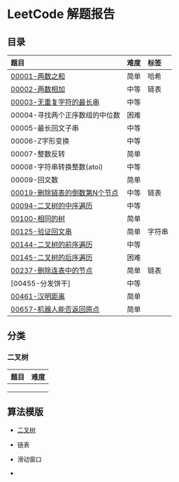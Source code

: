 # LeetCode 解题报告
## 目录

| 题目                                                         | 难度 | 标签   |
| :----------------------------------------------------------- | :--- | :----- |
| [00001-两数之和](/src/main/java/com/jsgygujun/code/problem/_00001_00100/_00001/Solution.java) | 简单 | 哈希   |
| [00002-两数相加](/src/main/java/com/jsgygujun/code/problem/_00001_00100/_00002/Solution.java) | 中等 | 链表   |
| [00003-无重复字符的最长串](/src/main/java/com/jsgygujun/code/problem/_00001_00100/_00003/Solution.java) | 中等 |        |
| 00004-寻找两个正序数组的中位数                               | 困难 |        |
| 00005-最长回文子串                                           | 中等 |        |
| 00006-Z字形变换                                              | 中等 |        |
| 00007-整数反转                                               | 简单 |        |
| 00008-字符串转换整数(atoi)                                   | 中等 |        |
| 00009-回文数                                                 | 简单 |        |
| [00019-删除链表的倒数第N个节点](/src/main/java/com/jsgygujun/code/problem/_00019/README.md) | 中等 | 链表   |
| [00094-二叉树的中序遍历](/src/main/java/com/jsgygujun/code/problem/_00094/README.md) | 中等 |        |
| [00100-相同的树](/src/main/java/com/jsgygujun/code/problem/_00100/README.md) | 简单 |        |
| [00125-验证回文串](/src/main/java/com/jsgygujun/code/problem/_00125/README.md) | 简单 | 字符串 |
| [00144-二叉树的前序遍历](/src/main/java/com/jsgygujun/code/problem/_00144/README.md) | 中等 |        |
| [00145-二叉树的后序遍历](/src/main/java/com/jsgygujun/code/problem/_00145/README.md) | 困难 |        |
| [00237-删除连表中的节点](/src/main/java/com/jsgygujun/code/problem/_00237/README.md) | 简单 | 链表   |
| [00455-分发饼干]                                             | 中等 |        |
| [00461-汉明距离](/src/main/java/com/jsgygujun/code/problem/_00461/README.md) | 简单 |        |
| [00657-机器人能否返回原点](/src/main/java/com/jsgygujun/code/problem/_00657/README.md) | 简单 |        |

## 分类

### 二叉树

| 题目 | 难度 |
| ---- | ---- |
|      |      |
|      |      |
|      |      |



## 算法模版

- [二叉树](/src/main/java/com/jsgygujun/code/template/binary_tree/README.md)

- 链表
- 滑动窗口
- 